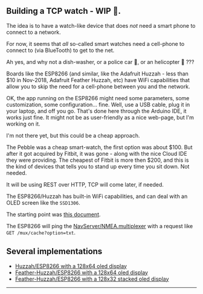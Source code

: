 ## Building a TCP watch - WIP 🚧.
The idea is to have a watch-like device that does _not_ need a smart phone to connect to a network.

For now, it seems that _all_ so-called smart watches need a cell-phone to connect to (via BlueTooth) to get to the net.

Ah yes, and why not a dish-washer, or a police car 🚓, or an helicopter 🚁 ???

Boards like the ESP8266 (and similar, like the Adafruit Huzzah - less than $10 in Nov-2018, Adafruit Feather Huzzah, etc) have WiFi capabilities that allow you to skip the need for a
cell-phone between you and the network.

OK, the app running on the ESP8266 might need some parameters, some customization, some configuration... fine.
Well, use a USB cable, plug it in your laptop, and off you go.
That's done here through the Arduino IDE, it works just fine.
It might not be as user-friendly as a nice web-page, but I'm working on it.

I'm not there yet, but this could be a cheap approach.

The Pebble was a cheap smart-watch, the first option was about $100. But after it got acquired by Fitbit,
it was gone - along with the nice Cloud IDE they were providing. The cheapest of Fitbit is more then $200,
and this is the kind of devices that tells you to stand up every time you sit down. Not needed.

It will be using REST over HTTP, TCP will come later, if needed.

The ESP8266/Huzzah has built-in WiFi capabilities, and can deal with an OLED screen like the `SSD1306`.

The starting point was [this document](https://learn.adafruit.com/huzzah-weather-display?view=all).

The ESP8266 will ping the [NavServer/NMEA.multiplexer](https://github.com/OlivierLD/raspberry-coffee/blob/master/NMEA.multiplexer/README.md) with a request like `GET /mux/cache?option=txt`.

## Several implementations

- [Huzzah/ESP8266 with a 128x64 oled display](./huzzah.smart.TCP.watch/README.md)
- [Feather-Huzzah/ESP8266 with a 128x64 oled display](./huzzah.smart.TCP.watch/README.md#prototyping-with-an-adafruit-feather-huzzahesp8266)
- [Feather-Huzzah/ESP8266 with a 128x32 stacked oled display](./feather.smart.TCP.watch/README.md)

---
